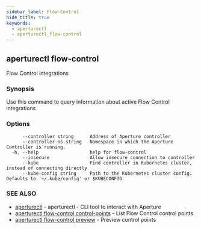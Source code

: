 ```yaml
---
sidebar_label: Flow-Control
hide_title: true
keywords:
  - aperturectl
  - aperturectl_flow-control
---
```


## aperturectl flow-control

Flow Control integrations

### Synopsis

Use this command to query information about active Flow Control integrations

### Options

```
      --controller string      Address of Aperture controller
      --controller-ns string   Namespace in which the Aperture Controller is running.
  -h, --help                   help for flow-control
      --insecure               Allow insecure connection to controller
      --kube                   Find controller in Kubernetes cluster, instead of connecting directly
      --kube-config string     Path to the Kubernetes cluster config. Defaults to '~/.kube/config' or $KUBECONFIG
```

### SEE ALSO

- [aperturectl](/reference/aperturectl/aperturectl.md) - aperturectl - CLI tool to interact with Aperture
- [aperturectl flow-control control-points](/reference/aperturectl/flow-control/control-points/control-points.md) - List Flow Control control points
- [aperturectl flow-control preview](/reference/aperturectl/flow-control/preview/preview.md) - Preview control points
